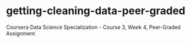 # getting-cleaning-data-peer-graded
Coursera Data Science Specialization - Course 3, Week 4, Peer-Graded Assignment
